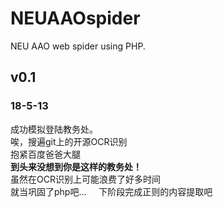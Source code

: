 # NEUAAOspider
NEU AAO web spider using PHP.

## v0.1
### 18-5-13  
成功模拟登陆教务处。    
唉，搜遍git上的开源OCR识别    
抱紧百度爸爸大腿    
**到头来没想到你是这样的教务处！**    
虽然在OCR识别上可能浪费了好多时间    
就当巩固了php吧...    
下阶段完成正则的内容提取吧
